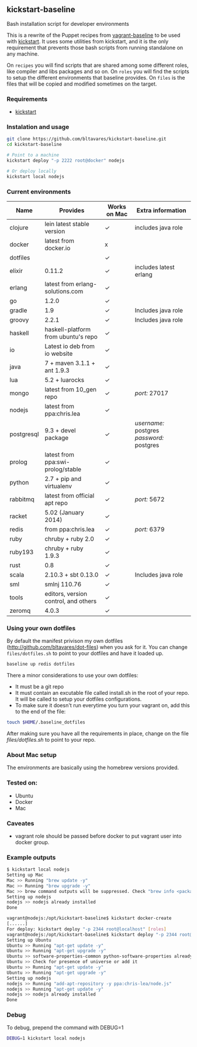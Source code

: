 ## kickstart-baseline
Bash installation script for developer environments

This is a rewrite of the Puppet recipes from [vagrant-baseline](https://github.com/bltavares/vagrant-baseline) to be used with [kickstart](https://github.com/bltavares/kickstart).
It uses some utilities from kickstart, and it is the only requirement that prevents those bash scripts from running standalone on any machine.

On `recipes` you will find scripts that are shared among some different roles, like compiler and libs packages and so on.
On `roles` you will find the scripts to setup the different environments that baseline provides.
On `files` is the files that will be copied and modified sometimes on the target.

### Requirements

 * [kickstart](https://github.com/bltavares/kickstart)

### Instalation and usage

```bash
git clone https://github.com/bltavares/kickstart-baseline.git
cd kickstart-baseline

# Point to a machine
kickstart deploy "-p 2222 root@docker" nodejs

# Or deploy locally
kickstart local nodejs
```

### Current environments

| Name       | Provides                             | Works on Mac | Extra information                         |
| ---        | ---                                  | ---          | ---                                       |
| clojure    | lein latest stable version           | ✓            | includes java role                        |
| docker     | latest from docker.io                | x            |                                           |
| dotfiles   |                                      | ✓            |                                           |
| elixir     | 0.11.2                               | ✓            | includes latest erlang                    |
| erlang     | latest from erlang-solutions.com     | ✓            |                                           |
| go         | 1.2.0                                | ✓            |                                           |
| gradle     | 1.9                                  | ✓            | Includes java role                        |
| groovy     | 2.2.1                                | ✓            | Includes java role                        |
| haskell    | haskell-platform from ubuntu's repo  | ✓            |                                           |
| io         | Latest io deb from io website        | ✓            |                                           |
| java       | 7 + maven 3.1.1 + ant 1.9.3          | ✓            |                                           |
| lua        | 5.2 + luarocks                       | ✓            |                                           |
| mongo      | latest from 10\_gen repo             | ✓            | *port:* 27017                             |
| nodejs     | latest from ppa:chris.lea            | ✓            |                                           |
| postgresql | 9.3 + devel package                  | ✓            | *username:* postgres *password:* postgres |
| prolog     | latest from ppa:swi-prolog/stable    | ✓            |                                           |
| python     | 2.7 + pip and virtualenv             | ✓            |                                           |
| rabbitmq   | latest from official apt repo        | ✓            | *port:* 5672                              |
| racket     | 5.02 (January 2014)                  | ✓            |                                           |
| redis      | from ppa:chris.lea                   | ✓            | *port:* 6379                              |
| ruby       | chruby + ruby 2.0                    | ✓            |                                           |
| ruby193    | chruby + ruby 1.9.3                  | ✓            |                                           |
| rust       | 0.8                                  | ✓            |                                           |
| scala      | 2.10.3 + sbt 0.13.0                  | ✓            | Includes java role                        |
| sml        | smlnj 110.76                         | ✓            |                                           |
| tools      | editors, version control, and others | ✓            |                                           |
| zeromq     | 4.0.3                                | ✓            |                                           |


### Using your own dotfiles

By default the manifest privison my own dotfiles (http://github.com/bltavares/dot-files) when you ask for it. You can change `files/dotfiles.sh` to point to your dotfiles and have it loaded up.

```bash
baseline up redis dotfiles
```

There a minor considerations to use your own dotfiles:

* It must be a git repo
* It must contain an excutable file called install.sh in the root of your repo. It will be called to setup your dotfiles configurations.
* To make sure it doesn't run everytime you turn your vagrant on, add this to the end of the file:

```bash
touch $HOME/.baseline_dotfiles
```

After making sure you have all the requirements in place, change on the file _files/dotfiles.sh_ to point to your repo.

### About Mac setup
The environments are basically using the homebrew versions provided.

### Tested on:

* Ubuntu
* Docker
* Mac

### Caveates

* vagrant role should be passed before docker to put vagrant user into docker group.

### Example outputs

```bash
$ kickstart local nodejs
Setting up Mac
Mac >> Running "brew update -y"
Mac >> Running "brew upgrade -y"
Mac >> brew command outputs will be suppressed. Check "brew info <package_name>" for caveats
Setting up nodejs
nodejs >> nodejs already installed
Done
```

```bash
vagrant@nodejs:/opt/kickstart-baseline$ kickstart docker-create
[......]
For deploy: kickstart deploy "-p 2344 root@localhost" [roles]
vagrant@nodejs:/opt/kickstart-baseline$ kickstart deploy "-p 2344 root@localhost" nodejs
Setting up Ubuntu
Ubuntu >> Running "apt-get update -y"
Ubuntu >> Running "apt-get upgrade -y"
Ubuntu >> software-properties-common python-software-properties already installed
Ubuntu >> Check for presence of universe or add it
Ubuntu >> Running "apt-get update -y"
Ubuntu >> Running "apt-get upgrade -y"
Setting up nodejs
nodejs >> Running "add-apt-repository -y ppa:chris-lea/node.js"
nodejs >> Running "apt-get update -y"
nodejs >> nodejs already installed
Done
```

### Debug
To debug, prepend the command with DEBUG=1


```bash
DEBUG=1 kickstart local nodejs
```
